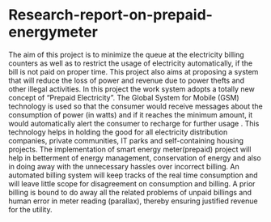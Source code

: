# Research-report-on-prepaid-energymeter

The aim of this project is to minimize the queue at the electricity billing counters as well as to restrict the usage of electricity automatically, if the bill is not paid on proper time. This project also aims at proposing a system that will reduce the loss of power and revenue due to power thefts and other illegal activities. In this project the work system adopts a totally new concept of “Prepaid Electricity”. The Global System for Mobile (GSM) technology is used so that the consumer would receive messages about the consumption of power (in watts) and if it reaches the minimum amount, it would automatically alert the consumer to recharge for further usage . This technology helps in holding the good for all electricity distribution companies, private communities, IT parks and self-containing housing projects. The implementation of smart energy meter(prepaid) project will help in betterment of energy management, conservation of energy and also in doing away with the unnecessary hassles over incorrect billing. An automated billing system will keep tracks of the real time consumption and will leave little scope for disagreement on consumption and billing. A prior billing is bound to do away all the related problems of unpaid billings and human error in meter reading (parallax), thereby ensuring justified revenue for the utility.
